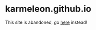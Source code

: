 karmeleon.github.io
=====================

This site is abandoned, go [here](https://sha.wn.zone) instead!
